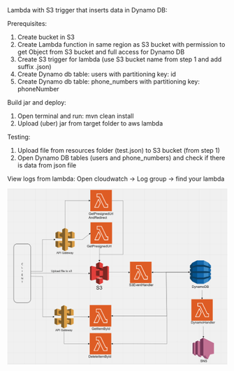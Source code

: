 Lambda with S3 trigger that inserts data in Dynamo DB:

Prerequisites: 
1. Create bucket in S3
2. Create Lambda function in same region as S3 bucket with permission to get Object from S3 bucket 
and full access for Dynamo DB
3. Create S3 trigger for lambda (use S3 bucket name from step 1 and add suffix .json)
4. Create Dynamo db table: users with partitioning key: id
5. Create Dynamo db table: phone_numbers with partitioning key: phoneNumber

Build jar and deploy:
1. Open terminal and run: mvn clean install
2. Upload (uber) jar from target folder to aws lambda 

Testing:
1. Upload file from resources folder (test.json) to S3 bucket (from step 1)
2. Open Dynamo DB tables (users and phone_numbers) and check if there is data from json file

View logs from lambda:
Open cloudwatch -> Log group -> find your lambda

![](../Diagram.png)